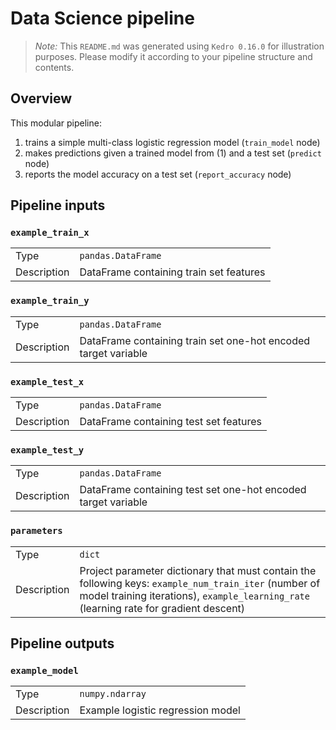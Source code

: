 # Data Science pipeline

> *Note:* This `README.md` was generated using `Kedro 0.16.0` for illustration purposes. Please modify it according to your pipeline structure and contents.

## Overview

This modular pipeline:
1. trains a simple multi-class logistic regression model (`train_model` node)
2. makes predictions given a trained model from (1) and a test set (`predict` node)
3. reports the model accuracy on a test set (`report_accuracy` node)


## Pipeline inputs

### `example_train_x`

|      |                    |
| ---- | ------------------ |
| Type | `pandas.DataFrame` |
| Description | DataFrame containing train set features |

### `example_train_y`

|      |                    |
| ---- | ------------------ |
| Type | `pandas.DataFrame` |
| Description | DataFrame containing train set one-hot encoded target variable |

### `example_test_x`

|      |                    |
| ---- | ------------------ |
| Type | `pandas.DataFrame` |
| Description | DataFrame containing test set features |

### `example_test_y`

|      |                    |
| ---- | ------------------ |
| Type | `pandas.DataFrame` |
| Description | DataFrame containing test set one-hot encoded target variable |

### `parameters`

|      |                    |
| ---- | ------------------ |
| Type | `dict` |
| Description | Project parameter dictionary that must contain the following keys: `example_num_train_iter` (number of model training iterations), `example_learning_rate` (learning rate for gradient descent) |


## Pipeline outputs

### `example_model`

|      |                    |
| ---- | ------------------ |
| Type | `numpy.ndarray` |
| Description | Example logistic regression model |
